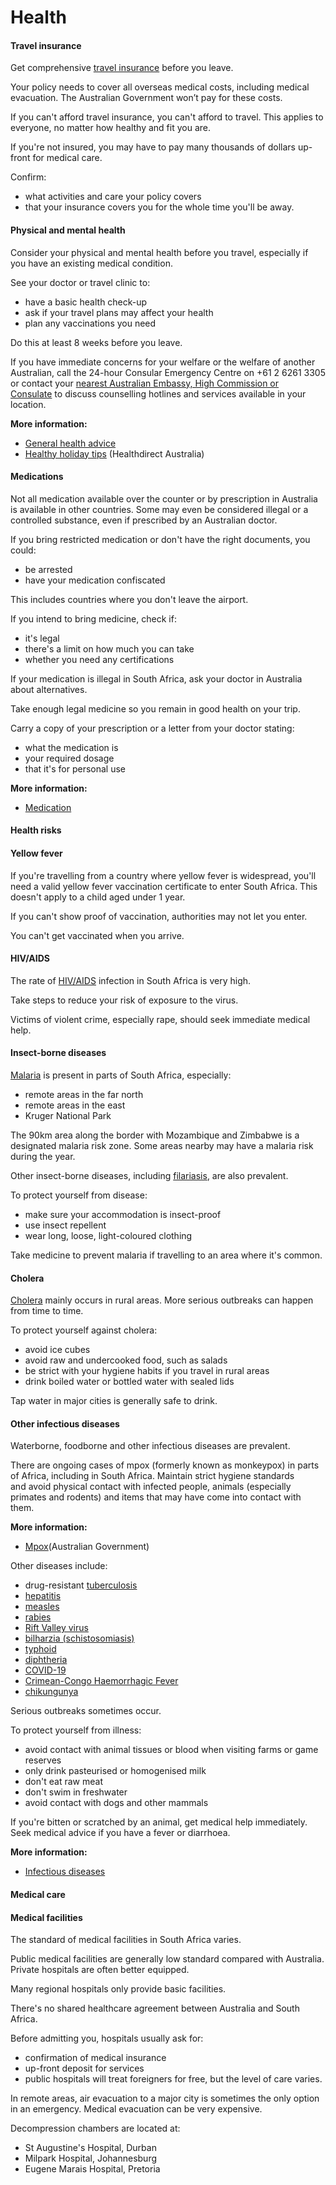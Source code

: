 # Health

#### Travel insurance

Get comprehensive [travel insurance](/before-you-go/the-basics/travel-insurance "Travel insurance") before you leave.

Your policy needs to cover all overseas medical costs, including medical evacuation. The Australian Government won’t pay for these costs.

If you can't afford travel insurance, you can't afford to travel. This applies to everyone, no matter how healthy and fit you are.

If you're not insured, you may have to pay many thousands of dollars up-front for medical care.

Confirm:

* what activities and care your policy covers
* that your insurance covers you for the whole time you'll be away.

#### Physical and mental health

Consider your physical and mental health before you travel, especially if you have an existing medical condition.

See your doctor or travel clinic to:

* have a basic health check-up
* ask if your travel plans may affect your health
* plan any vaccinations you need

Do this at least 8 weeks before you leave.

If you have immediate concerns for your welfare or the welfare of another Australian, call the 24-hour Consular Emergency Centre on +61 2 6261 3305 or contact your [nearest Australian Embassy, High Commission or Consulate](https://www.dfat.gov.au/about-us/our-locations/missions/our-embassies-and-consulates-overseas) to discuss counselling hotlines and services available in your location.

**More information:**

* [General health advice](https://www.smartraveller.gov.au/before-you-go/health)
* [Healthy holiday tips](https://www.healthdirect.gov.au/healthy-holiday-tips-infographic) (Healthdirect Australia)

#### Medications

Not all medication available over the counter or by prescription in Australia is available in other countries. Some may even be considered illegal or a controlled substance, even if prescribed by an Australian doctor.

If you bring restricted medication or don't have the right documents, you could:

* be arrested
* have your medication confiscated

This includes countries where you don't leave the airport.

If you intend to bring medicine, check if:

* it's legal
* there's a limit on how much you can take
* whether you need any certifications

If your medication is illegal in South Africa, ask your doctor in Australia about alternatives.

Take enough legal medicine so you remain in good health on your trip.

Carry a copy of your prescription or a letter from your doctor stating:

* what the medication is
* your required dosage
* that it's for personal use

**More information:**

* [Medication](https://www.smartraveller.gov.au/before-you-go/health/medications)

#### Health risks

#### Yellow fever

If you're travelling from a country where yellow fever is widespread, you'll need a valid yellow fever vaccination certificate to enter South Africa. This doesn't apply to a child aged under 1 year.

If you can't show proof of vaccination, authorities may not let you enter.

You can't get vaccinated when you arrive.

#### HIV/AIDS

The rate of [HIV/AIDS](https://www.who.int/news-room/fact-sheets/detail/hiv-aids) infection in South Africa is very high.

Take steps to reduce your risk of exposure to the virus.

Victims of violent crime, especially rape, should seek immediate medical help.

#### Insect-borne diseases

[Malaria](https://www.who.int/news-room/fact-sheets/detail/malaria) is present in parts of South Africa, especially:

* remote areas in the far north
* remote areas in the east
* Kruger National Park

The 90km area along the border with Mozambique and Zimbabwe is a designated malaria risk zone. Some areas nearby may have a malaria risk during the year.

Other insect-borne diseases, including [filariasis](https://www.who.int/news-room/fact-sheets/detail/lymphatic-filariasis), are also prevalent.

To protect yourself from disease:

* make sure your accommodation is insect-proof
* use insect repellent
* wear long, loose, light-coloured clothing

Take medicine to prevent malaria if travelling to an area where it's common.

#### Cholera

[Cholera](https://www.who.int/news-room/fact-sheets/detail/cholera) mainly occurs in rural areas. More serious outbreaks can happen from time to time.

To protect yourself against cholera:

* avoid ice cubes
* avoid raw and undercooked food, such as salads
* be strict with your hygiene habits if you travel in rural areas
* drink boiled water or bottled water with sealed lids

Tap water in major cities is generally safe to drink.

#### Other infectious diseases

Waterborne, foodborne and other infectious diseases are prevalent.

There are ongoing cases of mpox (formerly known as monkeypox) in parts of Africa, including in South Africa. Maintain strict hygiene standards and avoid physical contact with infected people, animals (especially primates and rodents) and items that may have come into contact with them.

**More information:**

* [Mpox](https://www.cdc.gov.au/topics/mpox-monkeypox)(Australian Government)

Other diseases include:

* drug-resistant [tuberculosis](https://www.who.int/news-room/fact-sheets/detail/tuberculosis)
* [hepatitis](https://www.who.int/hepatitis/en/)
* [measles](https://www.healthdirect.gov.au/measles)
* [rabies](https://www.who.int/news-room/fact-sheets/detail/rabies)
* [Rift Valley virus](https://www.who.int/news-room/fact-sheets/detail/rift-valley-fever)
* [bilharzia (schistosomiasis)](https://www.who.int/news-room/fact-sheets/detail/schistosomiasis)
* [typhoid](https://www.who.int/immunization/diseases/typhoid/en/)
* [diphtheria](https://www.healthdirect.gov.au/diphtheria)
* [COVID-19](https://www.health.gov.au/health-alerts/covid-19)
* [Crimean-Congo Haemorrhagic Fever](https://www.who.int/news-room/fact-sheets/detail/crimean-congo-haemorrhagic-fever)
* [chikungunya](https://www.health.gov.au/diseases/chikungunya-virus-infection)

Serious outbreaks sometimes occur.

To protect yourself from illness:

* avoid contact with animal tissues or blood when visiting farms or game reserves
* only drink pasteurised or homogenised milk
* don't eat raw meat
* don't swim in freshwater
* avoid contact with dogs and other mammals

If you're bitten or scratched by an animal, get medical help immediately. Seek medical advice if you have a fever or diarrhoea.

**More information:**

* [Infectious diseases](https://www.smartraveller.gov.au/before-you-go/health/diseases)

#### Medical care

#### Medical facilities

The standard of medical facilities in South Africa varies.

Public medical facilities are generally low standard compared with Australia. Private hospitals are often better equipped.

Many regional hospitals only provide basic facilities.

There's no shared healthcare agreement between Australia and South Africa.

Before admitting you, hospitals usually ask for:

* confirmation of medical insurance
* up-front deposit for services
* public hospitals will treat foreigners for free, but the level of care varies.

In remote areas, air evacuation to a major city is sometimes the only option in an emergency. Medical evacuation can be very expensive.

Decompression chambers are located at:

* St Augustine's Hospital, Durban
* Milpark Hospital, Johannesburg
* Eugene Marais Hospital, Pretoria
